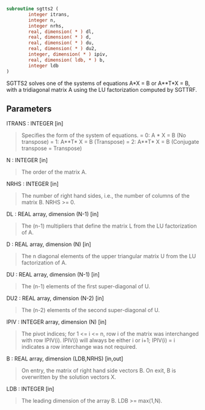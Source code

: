 ```fortran
subroutine sgtts2 (
        integer itrans,
        integer n,
        integer nrhs,
        real, dimension( * ) dl,
        real, dimension( * ) d,
        real, dimension( * ) du,
        real, dimension( * ) du2,
        integer, dimension( * ) ipiv,
        real, dimension( ldb, * ) b,
        integer ldb
)
```

SGTTS2 solves one of the systems of equations
A\*X = B  or  A\*\*T\*X = B,
with a tridiagonal matrix A using the LU factorization computed
by SGTTRF.

## Parameters
ITRANS : INTEGER [in]
> Specifies the form of the system of equations.
> = 0:  A \* X = B  (No transpose)
> = 1:  A\*\*T\* X = B  (Transpose)
> = 2:  A\*\*T\* X = B  (Conjugate transpose = Transpose)

N : INTEGER [in]
> The order of the matrix A.

NRHS : INTEGER [in]
> The number of right hand sides, i.e., the number of columns
> of the matrix B.  NRHS >= 0.

DL : REAL array, dimension (N-1) [in]
> The (n-1) multipliers that define the matrix L from the
> LU factorization of A.

D : REAL array, dimension (N) [in]
> The n diagonal elements of the upper triangular matrix U from
> the LU factorization of A.

DU : REAL array, dimension (N-1) [in]
> The (n-1) elements of the first super-diagonal of U.

DU2 : REAL array, dimension (N-2) [in]
> The (n-2) elements of the second super-diagonal of U.

IPIV : INTEGER array, dimension (N) [in]
> The pivot indices; for 1 <= i <= n, row i of the matrix was
> interchanged with row IPIV(i).  IPIV(i) will always be either
> i or i+1; IPIV(i) = i indicates a row interchange was not
> required.

B : REAL array, dimension (LDB,NRHS) [in,out]
> On entry, the matrix of right hand side vectors B.
> On exit, B is overwritten by the solution vectors X.

LDB : INTEGER [in]
> The leading dimension of the array B.  LDB >= max(1,N).
